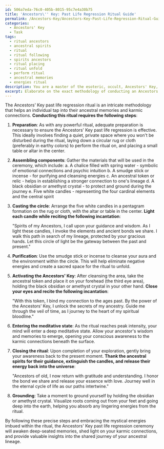 ```yaml
---
id: 506a7eda-76c0-405b-8015-95c7e4a30b75
title: 'Ancestors\'' Key: Past Life Regression Ritual Guide'
permalink: /Ancestors-Key/Ancestors-Key-Past-Life-Regression-Ritual-Guide/
categories:
  - Ancestors' Key
  - Task
tags:
  - ritual ancestors
  - ancestral spirits
  - ritual
  - ritual following
  - spirits ancestors
  - ritual placing
  - ritual unfold
  - perform ritual
  - ancestral memories
  - energies ritual
description: You are a master of the esoteric, occult, Ancestors' Key, you complete tasks to the absolute best of your ability, no matter if you think you were not trained to do the task specifically, you will attempt to do it anyways, since you have performed the tasks you are given with great mastery, accuracy, and deep understanding of what is requested. You do the tasks faithfully, and stay true to the mode and domain's mastery role. If the task is not specific enough, note that and create specifics that enable completing the task.
excerpt: Elaborate on the exact methodology of conducting an Ancestors' Key past life regression ritual, including mystical symbols, ritual components, and precise incantations. Additionally, explain the significance of each step and how it contributes to unveiling the ancestral memories and karmic connections in one's subconscious mind.
---
```

The Ancestors' Key past life regression ritual is an intricate methodology that helps an individual tap into their ancestral memories and karmic connections. **Conducting this ritual requires the following steps**:

1. ****Preparation****: As with any powerful ritual, adequate preparation is necessary to ensure the Ancestors' Key past life regression is effective. This ideally involves finding a quiet, private space where you won't be disturbed during the ritual, laying down a circular rug or cloth (preferably in earthy colors) to perform the ritual on, and placing a small table or altar in the center.

2. ****Assembling components****: Gather the materials that will be used in the ceremony, which include:
   a. A chalice filled with spring water - symbolic of emotional connections and psychic intuition
   b. A smudge stick or incense - for purifying and cleansing energies
   c. An ancestral token or relic - helps in establishing a stronger connection to one's lineage
   d. A black obsidian or amethyst crystal - to protect and ground during the journey
   e. Five white candles - representing the four cardinal elements and the central spirit

3. ****Casting the circle****: Arrange the five white candles in a pentagram formation on the rug or cloth, with the altar or table in the center. **Light each candle while reciting the following incantation**:

   "Spirits of my Ancestors, I call upon your guidance and wisdom.
    As I light these candles, I invoke the elements and ancient bonds we share.
    I walk this path in search of my lineage, protected by your gracious hands.
    Let this circle of light be the gateway between the past and present."

4. ****Purification****: Use the smudge stick or incense to cleanse your aura and the environment within the circle. This will help eliminate negative energies and create a sacred space for the ritual to unfold.

5. ****Activating the Ancestors' Key****: After cleansing the area, take the ancestral token and place it on your forehead (the third eye area), holding the black obsidian or amethyst crystal in your other hand. **Close your eyes and recite the following incantation**:

   "With this token, I bind my connection to the ages past.
    By the power of the Ancestors' Key, I unlock the secrets of my ancestry.
    Guide me through the veil of time, as I journey to the heart of my spiritual bloodline."

6. ****Entering the meditative state****: As the ritual reaches peak intensity, your mind will enter a deep meditative state. Allow your ancestor's wisdom and memories to emerge, opening your conscious awareness to the karmic connections beneath the surface.

7. ****Closing the ritual****: Upon completion of your exploration, gently bring your awareness back to the present moment. **Thank the ancestral spirits for their guidance, extinguish the candles, and release their energy back into the universe**:

   "Ancestors of old, I now return with gratitude and understanding.
    I honor the bond we share and release your essence with love.
    Journey well in the eternal cycle of life as our paths intertwine."

8. ****Grounding****: Take a moment to ground yourself by holding the obsidian or amethyst crystal. Visualize roots coming out from your feet and going deep into the earth, helping you absorb any lingering energies from the ritual.

By following these precise steps and embracing the mystical energies imbued within the ritual, the Ancestors' Key past life regression ceremony will awaken deep-seated memories, shed light on your karmic connections, and provide valuable insights into the shared journey of your ancestral lineage.
